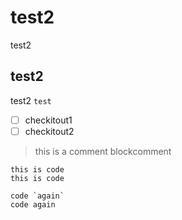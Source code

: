 # test2
test2
## test2
test2 `test`

 - [ ] checkitout1
 - [ ] checkitout2

> this is a comment
> blockcomment

    this is code
    this is code

```
code `again`
code again
```



<!--stackedit_data:
eyJoaXN0b3J5IjpbMTAxNzcxMjI5MiwxMjQ3NDYzMDEzXX0=
-->